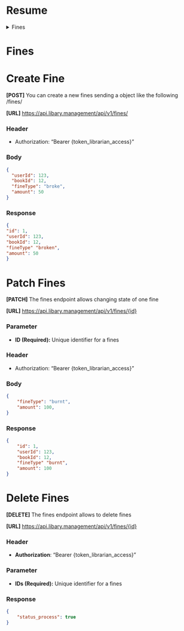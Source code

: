 # Resume
<details>
	<summary>Fines<a name="Fines"></a></summary>
	<li>[Create Fines](#Patch Fines)</li>
	<li><a name="delete-fines">Delete Fines</a></li> 
</details>

# Fines

# Create Fine

**[POST]** You can create a new fines sending a object like the following /fines/

**[URL]** https://api.libary.management/api/v1/fines/

### Header

- Authorization: “Bearer {token_librarian_access}”

### Body

```json
{
  "userId": 123,
  "bookId": 12,
  "fineType": "broke",
  "amount": 50
}
```

### Response

```json
{
"id": 1,
"userId": 123,
"bookId": 12,
"fineType" "broken",
"amount": 50
}
```

# Patch Fines

**[PATCH]** The fines endpoint allows changing state of one fine

**[URL]** https://api.libary.management/api/v1/fines/{id}

### Parameter

- **ID (Required):** Unique identifier for a fines

### Header

- Authorization: “Bearer {token_librarian_access}”

### Body

```json
{
	"fineType": "burnt",
	"amount": 100,
}
```

### Response

```json
{
	"id": 1,
	"userId": 123,
	"bookId": 12,
	"fineType" "burnt",
	"amount": 100
}
```

# Delete Fines

**[DELETE]** The fines endpoint allows to delete fines

**[URL]** https://api.libary.management/api/v1/fines/{id}

### Header

- **Authorization**: “Bearer {token_librarian_access}”

### Parameter

- **IDs (Required):** Unique identifier for a fines

### Response

```json
{
	"status_process": true
}
```
